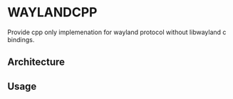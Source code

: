 # WAYLANDCPP
Provide cpp only implemenation for wayland protocol without libwayland c bindings.

## Architecture

## Usage
